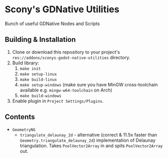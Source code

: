 # Scony's GDNative Utilities
Bunch of useful GDNative Nodes and Scripts

## Building & Installation

1. Clone or download this repository to your project's `res://addons/sconys-godot-native-utilities` directory.
2. Build library:
    1. `make init`
    2. `make setup-linux`
    3. `make build-linux`
    4. `make setup-windows` (make sure you have MinGW cross-toolchain available e.g. `mingw-w64-toolchain` on Arch)
    5. `make build-windows`
2. Enable plugin in `Project Settings/Plugins`.

## Contents

- `GeometryNG`
    - `triangulate_delaunay_2d` - alternative (correct & 11.5x faster than `Geometry.triangulate_delaunay_2d`) implementation of Delaunay triangulation. Takes `PoolVector2Array` in and spits `PoolVector2Array` out.
